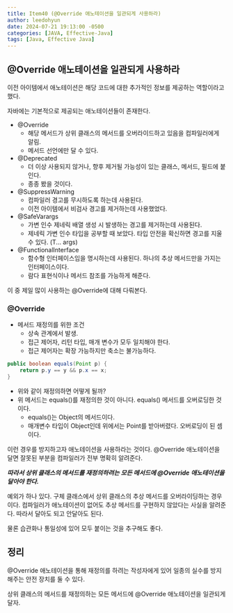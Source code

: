 ```yaml
---
title: Item40 (@Override 애노테이션을 일관되게 사용하라)
author: leedohyun
date: 2024-07-21 19:13:00 -0500
categories: [JAVA, Effective-Java]
tags: [Java, Effective Java]
---
```


## @Override 애노테이션을 일관되게 사용하라

이전 아이템에서 애노테이션은 해당 코드에 대한 추가적인 정보를 제공하는 역할이라고 했다.

자바에는 기본적으로 제공되는 애노테이션들이 존재한다.

- @Override
	- 해당 메서드가 상위 클래스의 메서드를 오버라이드하고 있음을 컴파일러에게 알림.
	- 메서드 선언에만 달 수 있다.
- @Deprecated
	- 더 이상 사용되지 않거나, 향후 제거될 가능성이 있는 클래스, 메서드, 필드에 붙인다.
	- 종종 봤을 것이다.
- @SuppressWarning
	- 컴파일러 경고를 무시하도록 하는데 사용된다. 
	- 이전 아이템에서 비검사 경고를 제거하는데 사용했었다.
- @SafeVarargs
	- 가변 인수 제네릭 배열 생성 시 발생하는 경고를 제거하는데 사용된다.
	- 제네릭 가변 인수 타입을 공부할 때 보았다. 타입 안전을 확신하면 경고를 지울 수 있다. (T... args)
- @FunctionalInterface
	- 함수형 인터페이스임을 명시하는데 사용된다. 하나의 추상 메서드만을 가지는 인터페이스이다.
	- 람다 표현식이나 메서드 참조를 가능하게 해준다.

이 중 제일 많이 사용하는 @Override에 대해 다뤄본다. 

### @Override

- 메서드 재정의를 위한 조건
	- 상속 관계에서 발생.
	- 접근 제어자, 리턴 타입, 매개 변수가 모두 일치해야 한다.
	- 접근 제어자는 확장 가능하지만 축소는 불가능하다.

```java
public boolean equals(Point p) {
	return p.y == y && p.x == x;
}
```

- 위와 같이 재정의하면 어떻게 될까?
- 위 메서드는 equals()를 재정의한 것이 아니다. equals() 메서드를 오버로딩한 것이다.
	- equals()는 Object의 메서드이다.
	- 매개변수 타입이 Object인데 위에서는 Point를 받아버렸다. 오버로딩이 된 셈이다.

이런 경우를 방지하고자 애노테이션을 사용하라는 것이다. @Override 애노테이션을 달면 잘못된 부분을 컴파일러가 전부 명확히 알려준다.

***따라서 상위 클래스의 메서드를 재정의하려는 모든 메서드에 @Override 애노테이션을 달아야 한다.***

예외가 하나 있다. 구체 클래스에서 상위 클래스의 추상 메서드를 오버라이딩하는 경우이다. 컴파일러가 애노테이션이 없어도 추상 메서드를 구현하지 않았다는 사실을 알려준다. 따라서 달아도 되고 안달아도 된다.

물론 습관화나 통일성에 있어 모두 붙이는 것을 추구해도 좋다.

## 정리

@Override 애노테이션을 통해 재정의를 하려는 작성자에게 있어 일종의 실수를 방지해주는 안전 장치를 둘 수 있다.

상위 클래스의 메서드를 재정의하는 모든 메서드에 @Override 애노테이션을 일관되게 달자.